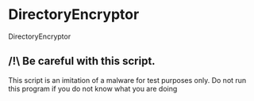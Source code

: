 # DirectoryEncryptor
DirectoryEncryptor

## /!\ Be careful with this script.
This script is an imitation of a malware for test purposes only. Do not run this program if you do not know what you are doing